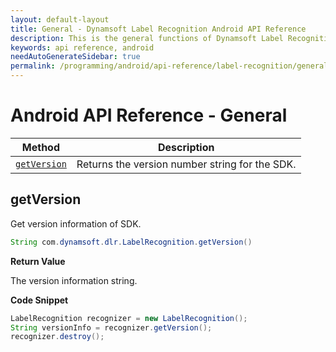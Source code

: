 ```yaml
---
layout: default-layout
title: General - Dynamsoft Label Recognition Android API Reference
description: This is the general functions of Dynamsoft Label Recognition for Android API Reference.
keywords: api reference, android
needAutoGenerateSidebar: true
permalink: /programming/android/api-reference/label-recognition/general.html
---
```


# Android API Reference - General

| Method               | Description |
|----------------------|-------------|
| [`getVersion`](#getversion) | Returns the version number string for the SDK. |


## getVersion

Get version information of SDK.

```java
String com.dynamsoft.dlr.LabelRecognition.getVersion()	
```

**Return Value**

The version information string.

**Code Snippet**

```java
LabelRecognition recognizer = new LabelRecognition();
String versionInfo = recognizer.getVersion();
recognizer.destroy();
```
